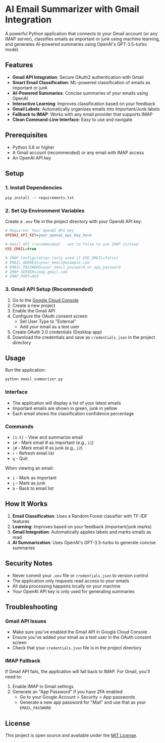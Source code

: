 # AI Email Summarizer with Gmail Integration

A powerful Python application that connects to your Gmail account (or any IMAP server), classifies emails as important or junk using machine learning, and generates AI-powered summaries using OpenAI's GPT-3.5-turbo model.

## Features

- **Gmail API Integration**: Secure OAuth2 authentication with Gmail
- **Smart Email Classification**: ML-powered classification of emails as important or junk
- **AI-Powered Summaries**: Concise summaries of your emails using OpenAI
- **Interactive Learning**: Improves classification based on your feedback
- **Gmail Labels**: Automatically organizes emails into Important/Junk labels
- **Fallback to IMAP**: Works with any email provider that supports IMAP
- **Clean Command-Line Interface**: Easy to use and navigate

## Prerequisites

- Python 3.8 or higher
- A Gmail account (recommended) or any email with IMAP access
- An OpenAI API key

## Setup

### 1. Install Dependencies

```bash
pip install -r requirements.txt
```

### 2. Set Up Environment Variables

Create a `.env` file in the project directory with your OpenAI API key:

```ini
# Required: Your OpenAI API key
OPENAI_API_KEY=your_openai_api_key_here

# Gmail API (recommended) - set to false to use IMAP instead
USE_GMAIL=true

# IMAP Configuration (only used if USE_GMAIL=false)
# EMAIL_ADDRESS=your_email@example.com
# EMAIL_PASSWORD=your_email_password_or_app_password
# IMAP_SERVER=imap.gmail.com
# IMAP_PORT=993
```

### 3. Gmail API Setup (Recommended)

1. Go to the [Google Cloud Console](https://console.cloud.google.com/)
2. Create a new project
3. Enable the Gmail API
4. Configure the OAuth consent screen
   - Set User Type to "External"
   - Add your email as a test user
5. Create OAuth 2.0 credentials (Desktop app)
6. Download the credentials and save as `credentials.json` in the project directory

## Usage

Run the application:

```bash
python email_summarizer.py
```

### Interface

- The application will display a list of your latest emails
- Important emails are shown in green, junk in yellow
- Each email shows the classification confidence percentage

### Commands

- `[1-5]` - View and summarize email
- `i#` - Mark email # as important (e.g., `i1`)
- `j#` - Mark email # as junk (e.g., `j2`)
- `r` - Refresh email list
- `q` - Quit

When viewing an email:
- `i` - Mark as important
- `j` - Mark as junk
- `b` - Back to email list

## How It Works

1. **Email Classification**: Uses a Random Forest classifier with TF-IDF features
2. **Learning**: Improves based on your feedback (important/junk marks)
3. **Gmail Integration**: Automatically applies labels and marks emails as read
4. **AI Summarization**: Uses OpenAI's GPT-3.5-turbo to generate concise summaries

## Security Notes

- Never commit your `.env` file or `credentials.json` to version control
- The application only requests read access to your emails
- All data processing happens locally on your machine
- Your OpenAI API key is only used for generating summaries

## Troubleshooting

### Gmail API Issues
- Make sure you've enabled the Gmail API in Google Cloud Console
- Ensure you've added your email as a test user in the OAuth consent screen
- Check that your `credentials.json` file is in the project directory

### IMAP Fallback
If Gmail API fails, the application will fall back to IMAP. For Gmail, you'll need to:
1. Enable IMAP in Gmail settings
2. Generate an "App Password" if you have 2FA enabled
   - Go to your Google Account > Security > App passwords
   - Generate a new app password for "Mail" and use that as your `EMAIL_PASSWORD`

## License

This project is open source and available under the [MIT License](LICENSE).
